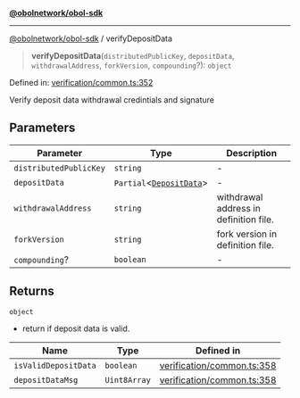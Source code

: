 [**@obolnetwork/obol-sdk**](../index.md)

***

[@obolnetwork/obol-sdk](../index.md) / verifyDepositData

> **verifyDepositData**(`distributedPublicKey`, `depositData`, `withdrawalAddress`, `forkVersion`, `compounding`?): `object`

Defined in: [verification/common.ts:352](https://github.com/ObolNetwork/obol-sdk/blob/e7fc737767265d3063c4e96d045f725fadd20e1e/src/verification/common.ts#L352)

Verify deposit data withdrawal credintials and signature

## Parameters

| Parameter | Type | Description |
| ------ | ------ | ------ |
| `distributedPublicKey` | `string` | - |
| `depositData` | `Partial`\<[`DepositData`](../type-aliases/DepositData.md)\> | - |
| `withdrawalAddress` | `string` | withdrawal address in definition file. |
| `forkVersion` | `string` | fork version in definition file. |
| `compounding`? | `boolean` | - |

## Returns

`object`

- return if deposit data is valid.

| Name | Type | Defined in |
| ------ | ------ | ------ |
| `isValidDepositData` | `boolean` | [verification/common.ts:358](https://github.com/ObolNetwork/obol-sdk/blob/e7fc737767265d3063c4e96d045f725fadd20e1e/src/verification/common.ts#L358) |
| `depositDataMsg` | `Uint8Array` | [verification/common.ts:358](https://github.com/ObolNetwork/obol-sdk/blob/e7fc737767265d3063c4e96d045f725fadd20e1e/src/verification/common.ts#L358) |
